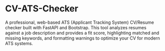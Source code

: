 # CV-ATS-Checker
A professional, web-based ATS (Applicant Tracking System) CV/Resume checker built with FastAPI and Bootstrap. This tool analyzes resumes against a job description and provides a fit score, highlighting matched and missing keywords, and formatting warnings to optimize your CV for modern ATS systems.
